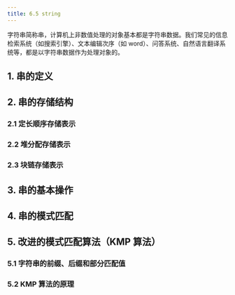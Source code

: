 ```yaml
---
title: 6.5 string
---
```


字符串简称串，计算机上非数值处理的对象基本都是字符串数据。我们常见的信息检索系统（如搜索引擎）、文本编辑次序（如 word）、问答系统、自然语言翻译系统等，都是以字符串数据作为处理对象的。

## 1. 串的定义

## 2. 串的存储结构

### 2.1 定长顺序存储表示

### 2.2 堆分配存储表示

### 2.3 块链存储表示

## 3. 串的基本操作

## 4. 串的模式匹配

## 5. 改进的模式匹配算法（KMP 算法）

### 5.1 字符串的前缀、后缀和部分匹配值

### 5.2 KMP 算法的原理

